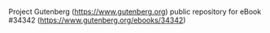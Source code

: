 Project Gutenberg (https://www.gutenberg.org) public repository for eBook #34342 (https://www.gutenberg.org/ebooks/34342)
